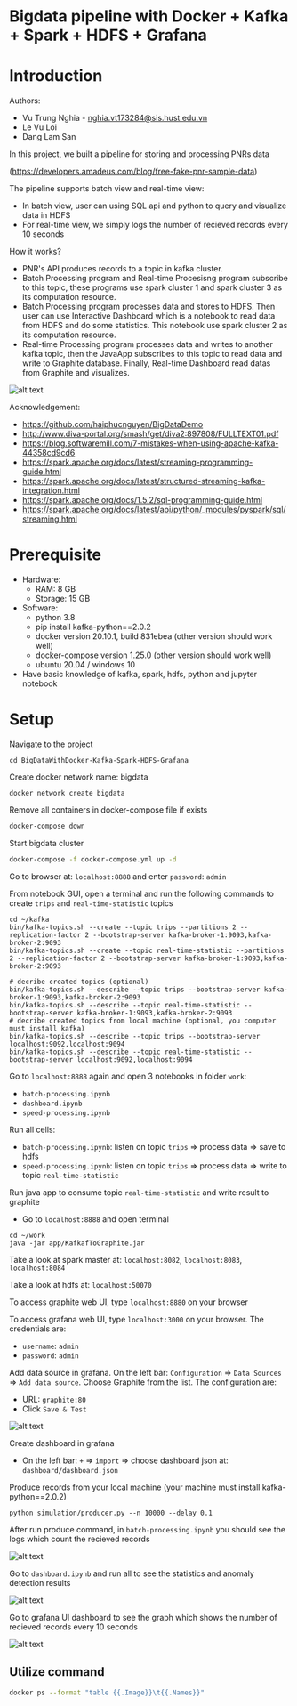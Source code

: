 # Bigdata pipeline with Docker + Kafka + Spark + HDFS + Grafana

Introduction
===
Authors:
 - Vu Trung Nghia - nghia.vt173284@sis.hust.edu.vn
 - Le Vu Loi
 - Dang Lam San

In this project, we built a pipeline for storing and processing PNRs data

(https://developers.amadeus.com/blog/free-fake-pnr-sample-data)

The pipeline supports batch view and real-time view:
 - In batch view, user can using SQL api and python to query and visualize data in HDFS
 - For real-time view, we simply logs the number of recieved records every 10 seconds

How it works?
 - PNR's API produces records to a topic in kafka cluster.
 - Batch Processing program and Real-time Procesisng program subscribe to this topic, these programs use spark cluster 1 and spark cluster 3 as its computation resource.
 - Batch Processing program processes data and stores to HDFS. Then user can use Interactive Dashboard which is a notebook to read data from HDFS and do some statistics. This notebook use spark cluster 2 as its computation resource.
 - Real-time Processing program processes data and writes to another kafka topic, then the JavaApp subscribes to this topic to read data and write to Graphite database. Finally, Real-time Dashboard read datas from Graphite and visualizes.


![alt text](reports/images/overview_architecture.png)

Acknowledgement:
 - https://github.com/haiphucnguyen/BigDataDemo
 - http://www.diva-portal.org/smash/get/diva2:897808/FULLTEXT01.pdf
 - https://blog.softwaremill.com/7-mistakes-when-using-apache-kafka-44358cd9cd6
 - https://spark.apache.org/docs/latest/streaming-programming-guide.html
 - https://spark.apache.org/docs/latest/structured-streaming-kafka-integration.html
 - https://spark.apache.org/docs/1.5.2/sql-programming-guide.html
 - https://spark.apache.org/docs/latest/api/python/_modules/pyspark/sql/streaming.html


Prerequisite
===
 - Hardware:
   - RAM: 8 GB
   - Storage: 15 GB
 - Software:
   - python 3.8
   - pip install kafka-python==2.0.2
   - docker version 20.10.1, build 831ebea (other version should work well)
   - docker-compose version 1.25.0 (other version should work well)
   - ubuntu 20.04 / windows 10
 - Have basic knowledge of kafka, spark, hdfs, python and jupyter notebook

Setup
===
Navigate to the project
```
cd BigDataWithDocker-Kafka-Spark-HDFS-Grafana
```
Create docker network name: bigdata
```
docker network create bigdata
```
Remove all containers in docker-compose file if exists
```bash
docker-compose down
```
Start bigdata cluster
```bash
docker-compose -f docker-compose.yml up -d
```
Go to browser at: `localhost:8888` and enter `password`: `admin`

From notebook GUI, open a terminal and run the following commands to create `trips` and `real-time-statistic` topics
```
cd ~/kafka
bin/kafka-topics.sh --create --topic trips --partitions 2 --replication-factor 2 --bootstrap-server kafka-broker-1:9093,kafka-broker-2:9093
bin/kafka-topics.sh --create --topic real-time-statistic --partitions 2 --replication-factor 2 --bootstrap-server kafka-broker-1:9093,kafka-broker-2:9093

# decribe created topics (optional)
bin/kafka-topics.sh --describe --topic trips --bootstrap-server kafka-broker-1:9093,kafka-broker-2:9093
bin/kafka-topics.sh --describe --topic real-time-statistic --bootstrap-server kafka-broker-1:9093,kafka-broker-2:9093
# decribe created topics from local machine (optional, you computer must install kafka)
bin/kafka-topics.sh --describe --topic trips --bootstrap-server localhost:9092,localhost:9094
bin/kafka-topics.sh --describe --topic real-time-statistic --bootstrap-server localhost:9092,localhost:9094
```

Go to `localhost:8888` again and open 3 notebooks in folder `work`:
 - `batch-processing.ipynb`
 - `dashboard.ipynb`
 - `speed-processing.ipynb`

Run all cells:
 - `batch-processing.ipynb`: listen on topic `trips` => process data => save to hdfs
 - `speed-processing.ipynb`: listen on topic `trips` => process data => write to topic `real-time-statistic`

Run java app to consume topic `real-time-statistic` and write result to graphite
 - Go to `localhost:8888` and open terminal
```
cd ~/work
java -jar app/KafkafToGraphite.jar
```

Take a look at spark master at: `localhost:8082`, `localhost:8083`, `localhost:8084`

Take a look at hdfs at: `localhost:50070`

To access graphite web UI, type `localhost:8880` on your browser

To access grafana web UI, type `localhost:3000` on your browser. The credentials are:
- `username`: `admin`
- `password`: `admin`

Add data source in grafana. On the left bar: `Configuration` => `Data Sources` => `Add data source`. Choose Graphite from the list. The configuration are:
- URL: `graphite:80`
- Click `Save & Test`

![alt text](reports/images/add_graphite_datasource.png)

Create dashboard in grafana
 - On the left bar: `+` => `import` => choose dashboard json at: `dashboard/dashboard.json`

Produce records from your local machine (your machine must install kafka-python==2.0.2)
```
python simulation/producer.py --n 10000 --delay 0.1
```
After run produce command, in `batch-processing.ipynb` you should see the logs which count the recieved records

![alt text](reports/images/batch_processing_results.png)

Go to `dashboard.ipynb` and run all to see the statistics and anomaly detection results

![alt text](reports/images/dashboard_read_from_hdfs.png)


Go to grafana UI dashboard to see the graph which shows the number of recieved records every 10 seconds


![alt text](reports/images/grafana_data.png)


Utilize command
---
```bash
docker ps --format "table {{.Image}}\t{{.Names}}"
```
